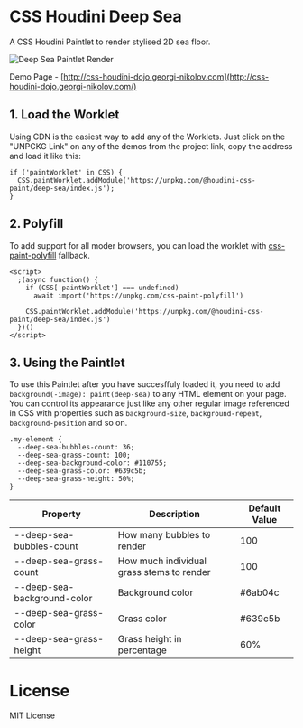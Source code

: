 # CSS Houdini Deep Sea

A CSS Houdini Paintlet to render stylised 2D sea floor.

![Deep Sea Paintlet Render](https://css-houdini-dojo.georgi-nikolov.com/images/deep-sea-paintlet-export.png)

Demo Page - [http://css-houdini-dojo.georgi-nikolov.com](http://css-houdini-dojo.georgi-nikolov.com/)

## 1. Load the Worklet

Using CDN is the easiest way to add any of the Worklets. Just click on the "UNPCKG Link" on any of the demos from the project link, copy the address and load it like this:

```
if ('paintWorklet' in CSS) {
  CSS.paintWorklet.addModule('https://unpkg.com/@houdini-css-paint/deep-sea/index.js');
}
```

## 2. Polyfill

To add support for all moder browsers, you can load the worklet with [css-paint-polyfill](https://github.com/GoogleChromeLabs/css-paint-polyfill) fallback.

```
<script>
  ;(async function() {
    if (CSS['paintWorklet'] === undefined)
      await import('https://unpkg.com/css-paint-polyfill')

    CSS.paintWorklet.addModule('https://unpkg.com/@houdini-css-paint/deep-sea/index.js')
  })()
</script>
```

## 3. Using the Paintlet

To use this Paintlet after you have succesffuly loaded it, you need to add `background(-image): paint(deep-sea)` to any HTML element on your page. You can control its appearance just like any other regular image referenced in CSS with properties such as `background-size`, `background-repeat`, `background-position` and so on.

```
.my-element {
  --deep-sea-bubbles-count: 36;
  --deep-sea-grass-count: 100;
  --deep-sea-background-color: #110755;
  --deep-sea-grass-color: #639c5b;
  --deep-sea-grass-height: 50%;
}
```

| Property                    | Description                               | Default Value |
| --------------------------- | ----------------------------------------- | ------------- |
| --deep-sea-bubbles-count    | How many bubbles to render                | 100           |
| --deep-sea-grass-count      | How much individual grass stems to render | 100           |
| --deep-sea-background-color | Background color                          | #6ab04c       |
| --deep-sea-grass-color      | Grass color                               | #639c5b       |
| --deep-sea-grass-height     | Grass height in percentage                | 60%           |

# License

MIT License
